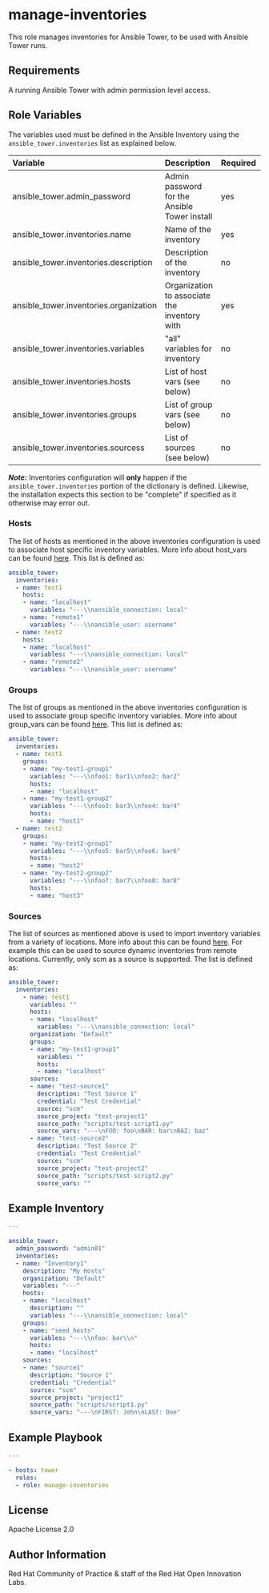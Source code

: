 manage-inventories
==================

This role manages inventories for Ansible Tower, to be used with Ansible Tower runs.

## Requirements

A running Ansible Tower with admin permission level access.


## Role Variables

The variables used must be defined in the Ansible Inventory using the `ansible_tower.inventories` list as explained below.

| Variable | Description | Required | Defaults |
|:---------|:------------|:---------|:---------|
|ansible_tower.admin_password|Admin password for the Ansible Tower install|yes||
|ansible_tower.inventories.name|Name of the inventory|yes||
|ansible_tower.inventories.description|Description of the inventory|no|nothing ('')|
|ansible_tower.inventories.organization|Organization to associate the inventory with|yes||
|ansible_tower.inventories.variables|"all" variables for inventory|no||
|ansible_tower.inventories.hosts|List of host vars (see below)|no||
|ansible_tower.inventories.groups|List of group vars (see below)|no||
|ansible_tower.inventories.sourcess|List of sources (see below)|no||

**_Note:_** Inventories configuration will **only** happen if the `ansible_tower.inventories` portion of the dictionary is defined. Likewise, the installation expects this section to be "complete" if specified as it otherwise may error out.


### Hosts

The list of hosts as mentioned in the above inventories configuration is used to associate host specific inventory variables. More info about host_vars can be found [here](https://docs.ansible.com/ansible/latest/user_guide/intro_inventory.html#host-variables). This list is defined as:


```yaml
ansible_tower:
  inventories:
  - name: test1
    hosts:
    - name: "localhost"
      variables: "---\\nansible_connection: local"
    - name: "remote1"
      variables: "---\\nansible_user: username"
  - name: test2
    hosts:
    - name: "localhost"
      variables: "---\\nansible_connection: local"
    - name: "remote2"
      variables: "---\\nansible_user: username"
```

### Groups

The list of groups as mentioned in the above inventories configuration is used to associate group specific inventory variables. More info about group_vars can be found [here](https://docs.ansible.com/ansible/latest/user_guide/intro_inventory.html#group-variables). This list is defined as:


```yaml
ansible_tower:
  inventories:
  - name: test1
    groups:
    - name: "my-test1-group1"
      variables: "---\\nfoo1: bar1\\nfoo2: bar2"
      hosts:
      - name: "localhost"
    - name: "my-test1-group2"
      variables: "---\\nfoo3: bar3\\nfoo4: bar4"
      hosts:
      - name: "host1"
  - name: test2
    groups:
    - name: "my-test2-group1"
      variables: "---\\nfoo5: bar5\\nfoo6: bar6"
      hosts:
      - name: "host2"
    - name: "my-test2-group2"
      variables: "---\\nfoo7: bar7\\nfoo8: bar8"
      hosts:
      - name: "host3"
```

### Sources
The list of sources as mentioned above is used to import inventory variables from a variety of locations. More info about this can be found [here](https://docs.ansible.com/ansible-tower/latest/html/administration/scm-inv-source.html). For example this can be used to source dynamic inventories from remote locations. Currently, only scm as a source is supported. The list is defined as:

```yaml
ansible_tower:
  inventories:
    - name: test1
      variables: ""
      hosts:
      - name: "localhost"
        variables: "---\\nansible_connection: local"
      organization: "Default"
      groups:
      - name: "my-test1-group1"
        variables: ""
        hosts:
        - name: "localhost"
      sources:
      - name: "test-source1"
        description: "Test Source 1"
        credential: "Test Credential"
        source: "scm"
        source_project: "test-project1"
        source_path: "scripts/test-script1.py"
        source_vars: "---\nFOO: foo\nBAR: bar\nBAZ: baz"
      - name: "test-source2"
        description: "Test Source 2"
        credential: "Test Credential"
        source: "scm"
        source_project: "test-project2"
        source_path: "scripts/test-script2.py"
        source_vars: ""
```


## Example Inventory

```yaml
---

ansible_tower:
  admin_password: "admin01"
  inventories:
  - name: "Inventory1"
    description: "My Hosts"
    organization: "Default"
    variables: "---"
    hosts:
    - name: "localhost"
      description: ""
      variables: "---\\nansible_connection: local"
    groups:
    - name: "seed_hosts"
      variables: "---\\nfoo: bar\\n"
      hosts:
      - name: "localhost"
    sources:
    - name: "source1"
      description: "Source 1"
      credential: "Credential"
      source: "scm"
      source_project: "project1"
      source_path: "scripts/script1.py"
      source_vars: "---\nFIRST: John\nLAST: Doe"
```


## Example Playbook

```yaml
---

- hosts: tower
  roles:
  - role: manage-inventories
```


License
-------

Apache License 2.0


Author Information
------------------

Red Hat Community of Practice & staff of the Red Hat Open Innovation Labs.
